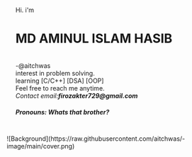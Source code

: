 <div style="background-image: url('https://raw.githubusercontent.com/aitchwas/-image/main/cover.png'); background-size: cover; background-position: center; padding: 20px;">
  Hi. i'm <b><h1>MD AMINUL ISLAM HASIB</h1><br></b>-@aitchwas
  <br>interest in problem solving.
  <br>learning [C/C++] [DSA] [OOP]
  <br>Feel free to reach me anytime.
  <br><i>Contact email:</i><i><b>firozakter729@gmail.com</b></i>
  <br><h5>Pronouns: Whats that brother?</h5>
  <Looking for something cool>
</div>
![Background](https://raw.githubusercontent.com/aitchwas/-image/main/cover.png)

